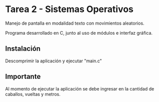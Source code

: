# Tarea 2 - Sistemas Operativos
Manejo de pantalla en modalidad texto con movimientos aleatorios.

Programa desarrollado en C, junto al uso de módulos e interfaz gráfica.

## Instalación
Descomprimir la aplicación y ejecutar "main.c"

## Importante
Al momento de ejecutar la aplicación se debe ingresar en la cantidad de caballos, vueltas y metros.